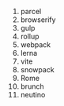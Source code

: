 1. parcel
2. browserify
3. gulp
4. rollup
5. webpack
6. lerna
7. vite
8. snowpack
9. Rome
10. brunch
11. neutino
